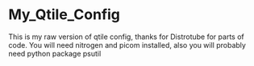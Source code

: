 # My_Qtile_Config
This is my raw version of qtile config, thanks for Distrotube for parts of code.
You will need nitrogen and picom installed, also you will probably need python package psutil
